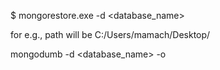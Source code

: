 $ mongorestore.exe -d <database_name> <path>

for e.g., path will be C:/Users/mamach/Desktop/


mongodumb -d <database_name> -o <output path>


